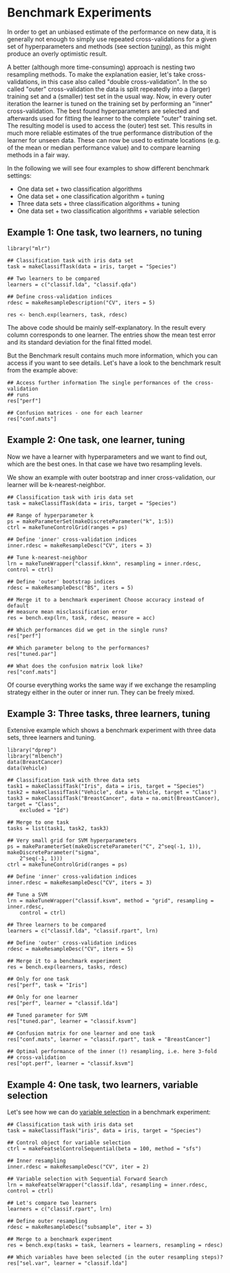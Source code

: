 Benchmark Experiments
=====================


In order to get an unbiased estimate of the performance on new data,
it is generally not enough to simply use repeated cross-validations
for a given set of hyperparameters and methods (see section [tuning](tune.md)), 
as this might produce an overly optimistic result.

A better (although more time-consuming) approach is nesting two
resampling methods.  To make the explanation easier, let's take
cross-validations, in this case also called "double cross-validation".
In the so called "outer" cross-validation the data is split repeatedly
into a (larger) training set and a (smaller) test set in the usual
way. Now, in every outer iteration the learner is tuned on the
training set by performing an "inner" cross-validation. The best found
hyperparameters are selected and afterwards used for fitting the learner 
to the complete "outer" training set. The resulting model is used to
access the (outer) test set. This results in much more reliable
estimates of the true performance distribution of the learner for unseen
data. These can now be used to estimate locations (e.g. of the mean
or median performance value) and to compare learning methods in a fair
way.

In the following we will see four examples to show different benchmark settings:

* One data set  +	two classification algorithms
* One data set	+	one classification algorithm	+	tuning
* Three data sets	+	three classification algorithms	+	tuning
* One data set	+	two classification algorithms	+	variable selection


Example 1: One task, two learners, no tuning
----------------------------------------------


```splus
library("mlr")

## Classification task with iris data set
task = makeClassifTask(data = iris, target = "Species")

## Two learners to be compared
learners = c("classif.lda", "classif.qda")

## Define cross-validation indices
rdesc = makeResampleDescription("CV", iters = 5)

res <- bench.exp(learners, task, rdesc)
```


The above code should be mainly self-explanatory. In the result every
column corresponds to one learner.  The entries show the mean test
error and its standard deviation for the final fitted model.

But the Benchmark result contains much more information, which you can
access if you want to see details. Let's have a look to the benchmark
result from the example above:


```splus
## Access further information The single performances of the cross-validation
## runs
res["perf"]

## Confusion matrices - one for each learner
res["conf.mats"]
```

	
Example 2: One task, one learner, tuning
----------------------------------------

Now we have a learner with hyperparameters and we want to find out,
which are the best ones. In that case we have two resampling levels.

We show an example with outer bootstrap and inner cross-validation,
our learner will be k-nearest-neighbor.


```splus
## Classification task with iris data set
task = makeClassifTask(data = iris, target = "Species")

## Range of hyperparameter k
ps = makeParameterSet(makeDiscreteParameter("k", 1:5))
ctrl = makeTuneControlGrid(ranges = ps)

## Define 'inner' cross-validation indices
inner.rdesc = makeResampleDesc("CV", iters = 3)

## Tune k-nearest-neighbor
lrn = makeTuneWrapper("classif.kknn", resampling = inner.rdesc, control = ctrl)

## Define 'outer' bootstrap indices
rdesc = makeResampleDesc("BS", iters = 5)

## Merge it to a benchmark experiment Choose accuracy instead of default
## measure mean misclassification error
res = bench.exp(lrn, task, rdesc, measure = acc)

## Which performances did we get in the single runs?
res["perf"]

## Which parameter belong to the performances?
res["tuned.par"]

## What does the confusion matrix look like?
res["conf.mats"]
```


Of course everything works the same way if we exchange the resampling
strategy either in the outer or inner run.  They can be freely
mixed.

Example 3: Three tasks, three learners, tuning
----------------------------------------------

Extensive example which shows a benchmark experiment with three data
sets, three learners and tuning.


```splus
library("dprep")
library("mlbench")
data(BreastCancer)
data(Vehicle)

## Classification task with three data sets
task1 = makeClassifTask("Iris", data = iris, target = "Species")
task2 = makeClassifTask("Vehicle", data = Vehicle, target = "Class")
task3 = makeClassifTask("BreastCancer", data = na.omit(BreastCancer), target = "Class", 
    excluded = "Id")

## Merge to one task
tasks = list(task1, task2, task3)

## Very small grid for SVM hyperparameters
ps = makeParameterSet(makeDiscreteParameter("C", 2^seq(-1, 1)), makeDiscreteParameter("sigma", 
    2^seq(-1, 1)))
ctrl = makeTuneControlGrid(ranges = ps)

## Define 'inner' cross-validation indices
inner.rdesc = makeResampleDesc("CV", iters = 3)

## Tune a SVM
lrn = makeTuneWrapper("classif.ksvm", method = "grid", resampling = inner.rdesc, 
    control = ctrl)

## Three learners to be compared
learners = c("classif.lda", "classif.rpart", lrn)

## Define 'outer' cross-validation indices
rdesc = makeResampleDesc("CV", iters = 5)

## Merge it to a benchmark experiment
res = bench.exp(learners, tasks, rdesc)

## Only for one task
res["perf", task = "Iris"]

## Only for one learner
res["perf", learner = "classif.lda"]

## Tuned parameter for SVM
res["tuned.par", learner = "classif.ksvm"]

## Confusion matrix for one learner and one task
res["conf.mats", learner = "classif.rpart", task = "BreastCancer"]

## Optimal performance of the inner (!) resampling, i.e. here 3-fold
## cross-validation
res["opt.perf", learner = "classif.ksvm"]
```


Example 4: One task, two learners, variable selection
-----------------------------------------------------

Let's see how we can do [variable selection](variable_selection.md) in
a benchmark experiment:


```splus
## Classification task with iris data set
task = makeClassifTask("iris", data = iris, target = "Species")

## Control object for variable selection
ctrl = makeFeatselControlSequential(beta = 100, method = "sfs")

## Inner resampling
inner.rdesc = makeResampleDesc("CV", iter = 2)

## Variable selection with Sequential Forward Search
lrn = makeFeatselWrapper("classif.lda", resampling = inner.rdesc, control = ctrl)

## Let's compare two learners
learners = c("classif.rpart", lrn)

## Define outer resampling
rdesc = makeResampleDesc("subsample", iter = 3)

## Merge to a benchmark experiment
res = bench.exp(tasks = task, learners = learners, resampling = rdesc)

## Which variables have been selected (in the outer resampling steps)?
res["sel.var", learner = "classif.lda"]
```


<!--(
.. |benchmark_processing| image:: /_images/benchmark_processing.png
     :align: middle
     :width: 40em
     :alt: Benchmark processing pipeline
)-->
